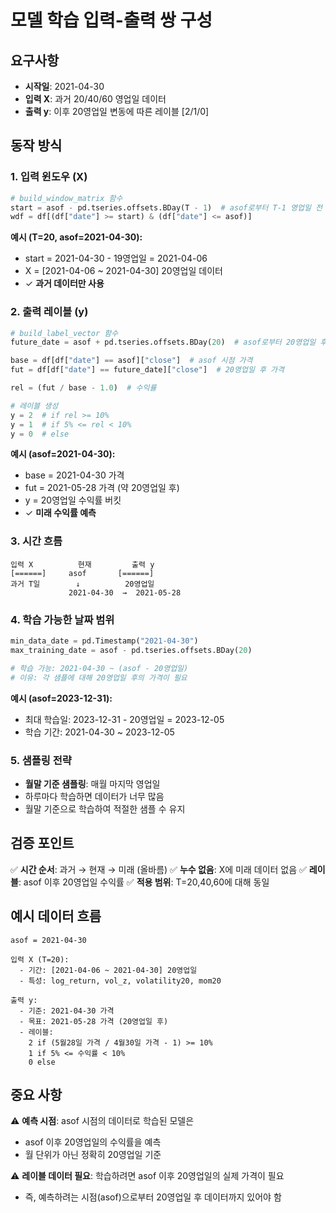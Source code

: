 # 모델 학습 입력-출력 쌍 구성

## 요구사항
- **시작일**: 2021-04-30
- **입력 X**: 과거 20/40/60 영업일 데이터
- **출력 y**: 이후 20영업일 변동에 따른 레이블 [2/1/0]

## 동작 방식

### 1. 입력 윈도우 (X)
```python
# build_window_matrix 함수
start = asof - pd.tseries.offsets.BDay(T - 1)  # asof로부터 T-1 영업일 전
wdf = df[(df["date"] >= start) & (df["date"] <= asof)]
```

**예시 (T=20, asof=2021-04-30):**
- start = 2021-04-30 - 19영업일 = 2021-04-06
- X = [2021-04-06 ~ 2021-04-30] 20영업일 데이터
- ✓ **과거 데이터만 사용**

### 2. 출력 레이블 (y)
```python
# build_label_vector 함수
future_date = asof + pd.tseries.offsets.BDay(20)  # asof로부터 20영업일 후

base = df[df["date"] == asof]["close"]  # asof 시점 가격
fut = df[df["date"] == future_date]["close"]  # 20영업일 후 가격

rel = (fut / base - 1.0)  # 수익률

# 레이블 생성
y = 2  # if rel >= 10%
y = 1  # if 5% <= rel < 10%
y = 0  # else
```

**예시 (asof=2021-04-30):**
- base = 2021-04-30 가격
- fut = 2021-05-28 가격 (약 20영업일 후)
- y = 20영업일 수익률 버킷
- ✓ **미래 수익률 예측**

### 3. 시간 흐름
```
입력 X          현재         출력 y
[======]     asof       [======]
과거 T일        ↓          20영업일
             2021-04-30  →  2021-05-28
```

### 4. 학습 가능한 날짜 범위
```python
min_data_date = pd.Timestamp("2021-04-30")
max_training_date = asof - pd.tseries.offsets.BDay(20)

# 학습 가능: 2021-04-30 ~ (asof - 20영업일)
# 이유: 각 샘플에 대해 20영업일 후의 가격이 필요
```

**예시 (asof=2023-12-31):**
- 최대 학습일: 2023-12-31 - 20영업일 = 2023-12-05
- 학습 기간: 2021-04-30 ~ 2023-12-05

### 5. 샘플링 전략
- **월말 기준 샘플링**: 매월 마지막 영업일
- 하루마다 학습하면 데이터가 너무 많음
- 월말 기준으로 학습하여 적절한 샘플 수 유지

## 검증 포인트

✅ **시간 순서**: 과거 → 현재 → 미래 (올바름)
✅ **누수 없음**: X에 미래 데이터 없음
✅ **레이블**: asof 이후 20영업일 수익률
✅ **적용 범위**: T=20,40,60에 대해 동일

## 예시 데이터 흐름

```
asof = 2021-04-30

입력 X (T=20):
  - 기간: [2021-04-06 ~ 2021-04-30] 20영업일
  - 특성: log_return, vol_z, volatility20, mom20

출력 y:
  - 기준: 2021-04-30 가격
  - 목표: 2021-05-28 가격 (20영업일 후)
  - 레이블:
    2 if (5월28일 가격 / 4월30일 가격 - 1) >= 10%
    1 if 5% <= 수익률 < 10%
    0 else
```

## 중요 사항

⚠️ **예측 시점**: asof 시점의 데이터로 학습된 모델은 
- asof 이후 20영업일의 수익률을 예측
- 월 단위가 아닌 정확히 20영업일 기준

⚠️ **레이블 데이터 필요**: 학습하려면 asof 이후 20영업일의 실제 가격이 필요
- 즉, 예측하려는 시점(asof)으로부터 20영업일 후 데이터까지 있어야 함

